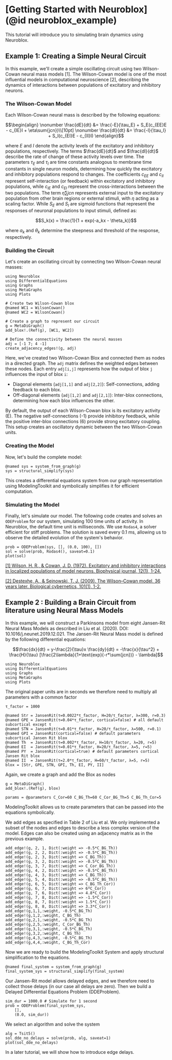 # [Getting Started with Neuroblox](@id neuroblox_example)

This tutorial will introduce you to simulating brain dynamics using Neuroblox.

## Example 1: Creating a Simple Neural Circuit

In this example, we'll create a simple oscillating circuit using two Wilson-Cowan neural mass models [1]. The Wilson-Cowan model is one of the most influential models in computational neuroscience [2], describing the dynamics of interactions between populations of excitatory and inhibitory neurons.

### The Wilson-Cowan Model

Each Wilson-Cowan neural mass is described by the following equations:


```math
\begin{align}
\nonumber
\frac{dE}{dt} &= \frac{-E}{\tau_E} + S_E(c_{EE}E - c_{IE}I + \eta\sum{jcn})\\[10pt]
\nonumber
\frac{dI}{dt} &= \frac{-I}{\tau_I} + S_I(c_{EI}E - c_{II}I)
\end{align}
```

where $E$ and $I$ denote the activity levels of the excitatory and inhibitory populations, respectively. The terms $\frac{dE}{dt}$ and $\frac{dI}{dt}$ describe the rate of change of these activity levels over time. The parameters $\tau_E$ and $\tau_I$ are time constants analogous to membrane time constants in single neuron models, determining how quickly the excitatory and inhibitory populations respond to changes. The coefficients $c_{EE}$ and $c_{II}$ represent self-interaction (or feedback) within excitatory and inhibitory populations, while $c_{IE}$ and $c_{EI}$ represent the cross-interactions between the two populations. The term $\eta\sum{jcn}$ represents external input to the excitatory population from other brain regions or external stimuli, with $\eta$ acting as a scaling factor. While $S_E$ and $S_I$ are sigmoid functions that represent the responses of neuronal populations to input stimuli, defined as:


```math
S_k(x) = \frac{1}{1 + exp(-a_kx - \theta_k)}
```

where $a_k$ and $\theta_k$ determine the steepness and threshold of the response, respectively.

### Building the Circuit

Let's create an oscillating circuit by connecting two Wilson-Cowan neural masses:


```@example Wilson-Cowan
using Neuroblox
using DifferentialEquations
using Graphs
using MetaGraphs
using Plots

# Create two Wilson-Cowan blox
@named WC1 = WilsonCowan()
@named WC2 = WilsonCowan()

# Create a graph to represent our circuit
g = MetaDiGraph()
add_blox!.(Ref(g), [WC1, WC2])

# Define the connectivity between the neural masses
adj = [-1 7; 4 -1]
create_adjacency_edges!(g, adj)

```

Here, we've created two Wilson-Cowan Blox and connected them as nodes in a directed graph. The `adj` matrix defines the weighted edges between these nodes. Each entry `adj[i,j]` represents how the output of blox `j` influences the input of blox `i`:

- Diagonal elements (`adj[1,1]` and `adj[2,2]`): Self-connections, adding feedback to each blox.
- Off-diagonal elements (`adj[1,2]` and `adj[2,1]`): Inter-blox connections, determining how each blox influences the other.

By default, the output of each Wilson-Cowan blox is its excitatory activity (E). The negative self-connections (-1) provide inhibitory feedback, while the positive inter-blox connections (6) provide strong excitatory coupling. This setup creates an oscillatory dynamic between the two Wilson-Cowan units.


### Creating the Model
Now, let's build the complete model:

```@example Wilson-Cowan
@named sys = system_from_graph(g)
sys = structural_simplify(sys)
```

This creates a differential equations system from our graph representation using ModelingToolkit and symbolically simplifies it for efficient computation.

### Simulating the Model

Finally, let's simulate our model. The following code creates and solves an `ODEProblem` for our system, simulating 100 time units of activity. In Neuroblox, the default time unit is milliseconds. We use `Rodas4`, a solver efficient for stiff problems. The solution is saved every 0.1 ms, allowing us to observe the detailed evolution of the system's behavior.

```@example Wilson-Cowan
prob = ODEProblem(sys, [], (0.0, 100), [])
sol = solve(prob, Rodas4(), saveat=0.1)
plot(sol)
```


[[1] Wilson, H. R., & Cowan, J. D. (1972). Excitatory and inhibitory interactions in localized populations of model neurons. Biophysical journal, 12(1), 1-24.](https://www.cell.com/biophysj/fulltext/S0006-3495(72)86068-5)

[[2] Destexhe, A., & Sejnowski, T. J. (2009). The Wilson–Cowan model, 36 years later. Biological cybernetics, 101(1), 1-2.](https://link.springer.com/article/10.1007/s00422-009-0328-3)



## Example 2 : Building a Brain Circuit from literature using Neural Mass Models

In this example, we will construct a Parkinsons model from eight Jansen-Rit Neural Mass Models as described in Liu et al. (2020). DOI: 10.1016/j.neunet.2019.12.021. The Jansen-Rit Neural Mass model is defined by the following differential equations:

```math
\frac{dx}{dt} = y-\frac{2}{\tau}x
\frac{dy}{dt} = -\frac{x}{\tau^2} + \frac{H}{\tau} [\frac{2\lambda}{1+\text{exp}(-r*\sum{jcn})} - \lambda]
```

```@example Jansen-Rit
using Neuroblox
using DifferentialEquations
using Graphs
using MetaGraphs
using Plots
```
The original paper units are in seconds we therefore need to multiply all parameters with a common factor

```@example Jansen-Rit
τ_factor = 1000

@named Str = JansenRit(τ=0.0022*τ_factor, H=20/τ_factor, λ=300, r=0.3)
@named GPE = JansenRit(τ=0.04*τ_factor, cortical=false) # all default subcortical except τ
@named STN = JansenRit(τ=0.01*τ_factor, H=20/τ_factor, λ=500, r=0.1)
@named GPI = JansenRit(cortical=false) # default parameters subcortical Jansen Rit blox
@named Th  = JansenRit(τ=0.002*τ_factor, H=10/τ_factor, λ=20, r=5)
@named EI  = JansenRit(τ=0.01*τ_factor, H=20/τ_factor, λ=5, r=5)
@named PY  = JansenRit(cortical=true) # default parameters cortical Jansen Rit blox
@named II  = JansenRit(τ=2.0*τ_factor, H=60/τ_factor, λ=5, r=5)
blox = [Str, GPE, STN, GPI, Th, EI, PY, II]
```
Again, we create a graph and add the Blox as nodes

```@example Jansen-Rit
g = MetaDiGraph()
add_blox!.(Ref(g), blox)

params = @parameters C_Cor=60 C_BG_Th=60 C_Cor_BG_Th=5 C_BG_Th_Cor=5
```
ModelingToolkit allows us to create parameters that can be passed into the equations symbolically.

We add edges as specified in Table 2 of Liu et al.
We only implemented a subset of the nodes and edges to describe a less complex version of the model. Edges can also be created using an adjacency matrix as in the previous example.

```@example Jansen-Rit
add_edge!(g, 2, 1, Dict(:weight => -0.5*C_BG_Th))
add_edge!(g, 2, 2, Dict(:weight => -0.5*C_BG_Th))
add_edge!(g, 2, 3, Dict(:weight => C_BG_Th))
add_edge!(g, 3, 2, Dict(:weight => -0.5*C_BG_Th))
add_edge!(g, 3, 7, Dict(:weight => C_Cor_BG_Th))
add_edge!(g, 4, 2, Dict(:weight => -0.5*C_BG_Th))
add_edge!(g, 4, 3, Dict(:weight => C_BG_Th))
add_edge!(g, 5, 4, Dict(:weight => -0.5*C_BG_Th))
add_edge!(g, 6, 5, Dict(:weight => C_BG_Th_Cor))
add_edge!(g, 6, 7, Dict(:weight => 6*C_Cor))
add_edge!(g, 7, 6, Dict(:weight => 4.8*C_Cor))
add_edge!(g, 7, 8, Dict(:weight => -1.5*C_Cor))
add_edge!(g, 8, 7, Dict(:weight => 1.5*C_Cor))
add_edge!(g, 8, 8, Dict(:weight => 3.3*C_Cor))
add_edge!(g,1,1,:weight, -0.5*C_BG_Th)
add_edge!(g,1,2,:weight, C_BG_Th)
add_edge!(g,2,1,:weight, -0.5*C_BG_Th)
add_edge!(g,2,5,:weight, C_Cor_BG_Th)
add_edge!(g,3,1,:weight, -0.5*C_BG_Th)
add_edge!(g,3,2,:weight, C_BG_Th)
add_edge!(g,4,3,:weight, -0.5*C_BG_Th)
add_edge!(g,4,4,:weight, C_BG_Th_Cor)
```
Now we are ready to build the ModelingToolkit System and apply structural simplification to the equations.

```@example Jansen-Rit
@named final_system = system_from_graph(g)
final_system_sys = structural_simplify(final_system)
```
Our Jansen-Rit model allows delayed edges, and we therefore need to collect those delays (in our case all delays are zero).  Then we build a Delayed Differential Equations Problem (DDEProblem).
```@example Jansen-Rit
sim_dur = 1000.0 # Simulate for 1 second
prob = ODEProblem(final_system_sys,
    [],
    (0.0, sim_dur))
```
We select an algorithm and solve the system
```@example Jansen-Rit
alg = Tsit5()
sol_dde_no_delays = solve(prob, alg, saveat=1)
plot(sol_dde_no_delays)
```
In a later tutorial, we will show how to introduce edge delays.
